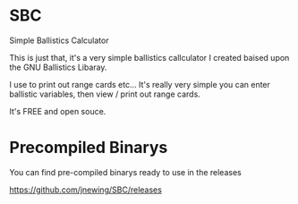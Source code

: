 # SBC
Simple Ballistics Calculator

This is just that, it's a very simple ballistics callculator I created baised upon the GNU Ballistics Libaray. 

I use to print out range cards etc... It's really very simple you can enter ballistic variables, then view / print out range cards. 

It's FREE and open souce.

# Precompiled Binarys

You can find pre-compiled binarys ready to use in the releases

https://github.com/jnewing/SBC/releases